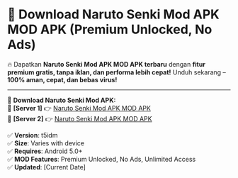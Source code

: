 # 🚀 Download Naruto Senki Mod APK MOD APK (Premium Unlocked, No Ads)  

🔥 Dapatkan **Naruto Senki Mod APK MOD APK terbaru** dengan **fitur premium gratis, tanpa iklan, dan performa lebih cepat!** Unduh sekarang – **100% aman, cepat, dan bebas virus!**  

---


🔽 **Download Naruto Senki Mod APK:**  
🔹 **[Server 1]** 👉 [Naruto Senki Mod APK MOD APK](https://apkcomod.com?title=Naruto_Senki_Mod_APK)  
🔹 **[Server 2]** 👉 [Naruto Senki Mod APK MOD APK](https://apkcomod.com?title=Naruto_Senki_Mod_APK)  


✅ **Version**: t5idm  
✅ **Size**: Varies with device  
✅ **Requires**: Android 5.0+  
✅ **MOD Features**: Premium Unlocked, No Ads, Unlimited Access  
✅ **Updated**: [Current Date]  